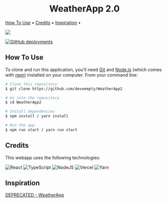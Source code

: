 
<h1 align="center">
  WeatherApp 2.0
  <br>
</h1>

<p align="center">

  <a href="#how-to-use">How To Use</a> •
  <a href="#credits">Credits</a> •
  <a href="#inspiration">Inspiration</a> •
  
  <img src="https://i.imgur.com/5KjxeZ4.gif"/>
</p>

<a href="https://weather-app2-liart.vercel.app/"><img alt="GitHub deployments" src="https://img.shields.io/github/deployments/deveempty/weatherapp2/production?label=vercel&logo=vercel&logoColor=white"></a>


## How To Use

To clone and run this application, you'll need [Git](https://git-scm.com) and [Node.js](https://nodejs.org/en/download/) (which comes with [npm](http://npmjs.com)) installed on your computer. From your command line:

```bash
# Clone this repository
$ git clone https://github.com/deveempty/WeatherApp2

# Go into the repository
$ cd WeatherApp2

# Install dependencies
$ npm install / yarn install

# Run the app
$ npm run start / yarn run start
```

## Credits

This webapp uses the following technologies:

![React](https://img.shields.io/badge/react-%2320232a.svg?style=for-the-badge&logo=react&logoColor=%2361DAFB)
![TypeScript](https://img.shields.io/badge/typescript-%23007ACC.svg?style=for-the-badge&logo=typescript&logoColor=white)
![NodeJS](https://img.shields.io/badge/node.js-6DA55F?style=for-the-badge&logo=node.js&logoColor=white)
![Vercel](https://img.shields.io/badge/vercel-%23000000.svg?style=for-the-badge&logo=vercel&logoColor=white)
![Yarn](https://img.shields.io/badge/yarn-%232C8EBB.svg?style=for-the-badge&logo=yarn&logoColor=white)

## Inspiration

[DEPRECATED - WeatherApp](https://github.com/deveempty/WeatherApp)


